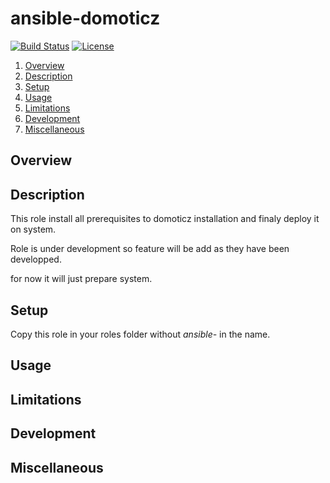 # ansible-domoticz

[![Build Status](https://travis-ci.com/chubchubsancho/ansible-domoticz.svg?branch=master)](https://travis-ci.com/chubchubsancho/ansible-domoticz)
[![License](https://img.shields.io/badge/license-MIT-blue.svg?logo=github&style=flat)](https://raw.githubusercontent.com/chubchubsancho/ansible-domoticz/master/LICENSE)

1. [Overview](#overview)
1. [Description](#role-description)
1. [Setup](#setup)
1. [Usage](#usage)
1. [Limitations](#limitations)
1. [Development](#development)
1. [Miscellaneous](#miscellaneous)

## Overview

## Description

This role install all prerequisites to domoticz installation and finaly deploy it on system.

Role is under development so feature will be add as they have been developped.

for now it will just prepare system.

## Setup

Copy this role in your roles folder without *ansible-* in the name.

## Usage

## Limitations

## Development

## Miscellaneous
